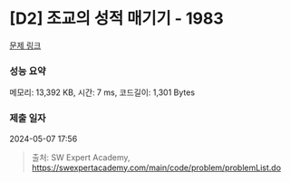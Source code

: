 # [D2] 조교의 성적 매기기 - 1983 

[문제 링크](https://swexpertacademy.com/main/code/problem/problemDetail.do?contestProbId=AV5PwGK6AcIDFAUq) 

### 성능 요약

메모리: 13,392 KB, 시간: 7 ms, 코드길이: 1,301 Bytes

### 제출 일자

2024-05-07 17:56



> 출처: SW Expert Academy, https://swexpertacademy.com/main/code/problem/problemList.do